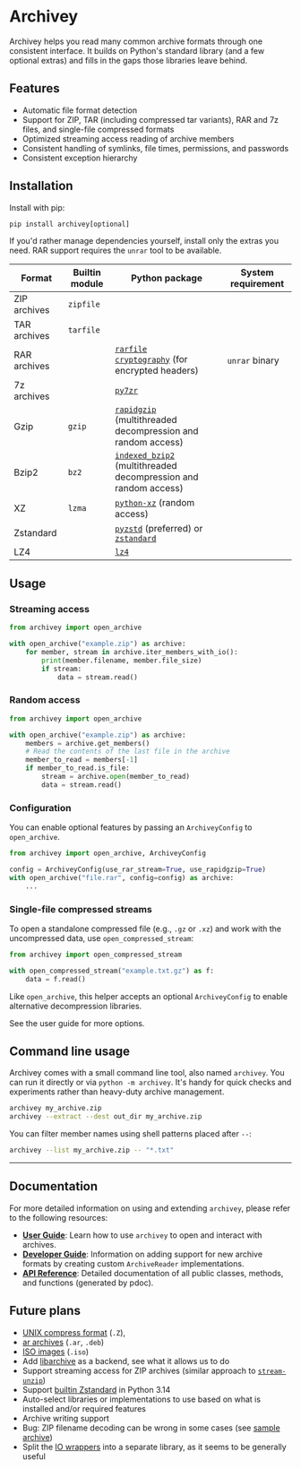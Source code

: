 # Archivey

Archivey helps you read many common archive formats through one consistent interface. It builds on Python's standard library (and a few optional extras) and fills in the gaps those libraries leave behind.


## Features

- Automatic file format detection
- Support for ZIP, TAR (including compressed tar variants), RAR and 7z files, and single-file compressed formats
- Optimized streaming access reading of archive members
- Consistent handling of symlinks, file times, permissions, and passwords
- Consistent exception hierarchy

## Installation

Install with pip:
```
pip install archivey[optional]
```
If you'd rather manage dependencies yourself, install only the extras you need. RAR support requires the `unrar` tool to be available.

| Format | Builtin module | Python package | System requirement |
| --- | --- | --- | --- |
| ZIP archives | `zipfile` | | |
| TAR archives | `tarfile` | | |
| RAR archives | | [`rarfile`](https://pypi.org/project/rarfile)<br>[`cryptography`](https://pypi.org/project/cryptography) (for encrypted headers) | `unrar` binary |
| 7z archives | | [`py7zr`](https://pypi.org/project/py7zr) | |
| Gzip |`gzip` | [`rapidgzip`](https://pypi.org/project/rapidgzip) (multithreaded decompression and random access) | |
| Bzip2 | `bz2` | [`indexed_bzip2`](https://pypi.org/project/indexed-bzip2) (multithreaded decompression and random access) | |
| XZ | `lzma` | [`python-xz`](https://pypi.org/project/python-xz) (random access) | |
| Zstandard | | [`pyzstd`](https://pypi.org/project/pyzstd) (preferred) or [`zstandard`](https://pypi.org/project/zstandard) | |
| LZ4 | | [`lz4`](https://pypi.org/project/lz4) | |

## Usage

### Streaming access
```python
from archivey import open_archive

with open_archive("example.zip") as archive:
    for member, stream in archive.iter_members_with_io():
        print(member.filename, member.file_size)
        if stream:
            data = stream.read()
```

### Random access
```python
from archivey import open_archive

with open_archive("example.zip") as archive:
    members = archive.get_members()
    # Read the contents of the last file in the archive
    member_to_read = members[-1]
    if member_to_read.is_file:
        stream = archive.open(member_to_read)
        data = stream.read()
```

### Configuration
You can enable optional features by passing an `ArchiveyConfig` to `open_archive`.

```python
from archivey import open_archive, ArchiveyConfig

config = ArchiveyConfig(use_rar_stream=True, use_rapidgzip=True)
with open_archive("file.rar", config=config) as archive:
    ...
```

### Single-file compressed streams

To open a standalone compressed file (e.g., `.gz` or `.xz`) and work with the
uncompressed data, use `open_compressed_stream`:

```python
from archivey import open_compressed_stream

with open_compressed_stream("example.txt.gz") as f:
    data = f.read()
```

Like `open_archive`, this helper accepts an optional `ArchiveyConfig` to enable
alternative decompression libraries.

See the user guide for more options.

## Command line usage

Archivey comes with a small command line tool, also named `archivey`.
You can run it directly or via `python -m archivey`.
It's handy for quick checks and experiments rather than heavy-duty archive management.

```bash
archivey my_archive.zip
archivey --extract --dest out_dir my_archive.zip
```

You can filter member names using shell patterns placed after `--`:

```bash
archivey --list my_archive.zip -- "*.txt"
```

---

## Documentation

For more detailed information on using and extending `archivey`, please refer to the following resources:

*   **[User Guide](docs/user_guide.md)**: Learn how to use `archivey` to open and interact with archives.
*   **[Developer Guide](docs/developer_guide.md)**: Information on adding support for new archive formats by creating custom `ArchiveReader` implementations.
*   **[API Reference](docs/api/archivey/index.html)**: Detailed documentation of all public classes, methods, and functions (generated by pdoc).


## Future plans

*   [UNIX compress format](https://en.wikipedia.org/wiki/Compress_(software)) (`.Z`),
*   [ar archives](https://en.wikipedia.org/wiki/Ar_(Unix)) (`.ar`, `.deb`)
*   [ISO images](https://en.wikipedia.org/wiki/Optical_disc_image) (`.iso`)
*   Add [libarchive](https://pypi.org/project/libarchive/) as a backend, see what it allows us to do
*   Support streaming access for ZIP archives (similar approach to [`stream-unzip`](http://pypi.org/project/stream-unzip))
*   Support [builtin Zstandard](https://docs.python.org/3.14/whatsnew/3.14.html#whatsnew314-pep784) in Python 3.14
*   Auto-select libraries or implementations to use based on what is installed and/or required features
*   Archive writing support
*   Bug: ZIP filename decoding can be wrong in some cases (see [sample archive](tests/test_archives_external/encoding_infozip_jules.zip))
*   Split the [IO wrappers](src/archivey/internal/io_helpers.py) into a separate library, as it seems to be generally useful
